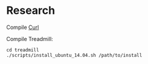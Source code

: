 # Research

Compile [Curl](https://github.com/curl/curl)

Compile Treadmill:

```
cd treadmill
./scripts/install_ubuntu_14.04.sh /path/to/install
```
